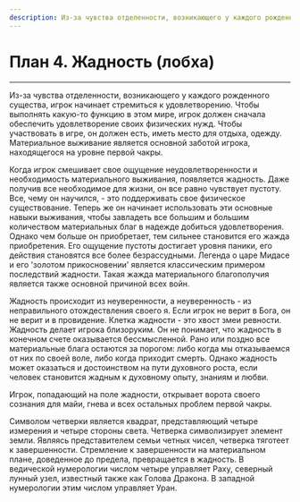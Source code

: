 ```yaml
---
description: Из-за чувства отделенности, возникающего у каждого рожденного существа, игрок начинает стремиться к удовлетворению.
---
```

# План 4. Жадность (лобха)


---
Из-за чувства отделенности, возникающего у каждого рожденного существа, игрок начинает стремиться к удовлетворению. Чтобы выполнять какую-то функцию в этом мире, игрок должен сначала обеспечить удовлетворение своих физических нужд. Чтобы участвовать в игре, он должен есть, иметь место для отдыха, одежду. Материальное выживание является основной заботой игрока, находящегося на уровне первой чакры. 

Когда игрок смешивает свое ощущение неудовлетворенности и необходимость материального выживания, появляется жадность. Даже получив все необходимое для жизни, он все равно чувствует пустоту. Все, чему он научился, - это поддерживать свое физическое существование. Теперь же он начинает использовать эти основные навыки выживания, чтобы завладеть все большим и большим количеством материальных благ в надежде добиться удовлетворения. Однако чем больше он приобретает, тем сильнее становится его жажда приобретения. Его ощущение пустоты достигает уровня паники, его действия становятся все более безрассудными. Легенда о царе Мидасе и его 'золотом прикосновении' является классическим примером последствий жадности. Такая жажда материального благополучия является также основной причиной всех войн. 

Жадность происходит из неуверенности, а неуверенность - из неправильного отождествления своего я. Если игрок не верит в Бога, он не верит и в провидение. Клетка жадности - это хвост змеи ревности. Жадность делает игрока близоруким. Он не понимает, что жадность в конечном счете оказывается бессмысленной. Рано или поздно все материальные блага остаются за порогом: либо когда мы отказываемся от них по своей воле, либо когда приходит смерть. Однако жадность может оказаться и достоинством на пути духовного роста, если человек становится жадным к духовному опыту, знаниям и любви. 

Игрок, попадающий на поле жадности, открывает ворота своего сознания для майи, гнева и всех остальных проблем первой чакры.

Символом четверки является квадрат, представляющий четыре измерения и четыре стороны света. Четверка символизирует элемент земли. Являясь представителем семьи четных чисел, четверка тяготеет к завершенности. Стремление к завершенности на материальном плане, доведенное до предела, превращается в жадность. В ведической нумерологии числом четыре управляет Раху, северный лунный узел, известный также как Голова Дракона. В западной нумерологии этим числом управляет Уран.
